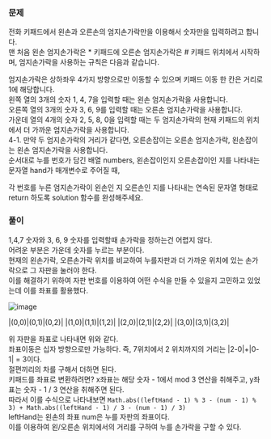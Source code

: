 ### 문제

전화 키패드에서 왼손과 오른손의 엄지손가락만을 이용해서 숫자만을 입력하려고 합니다.   
맨 처음 왼손 엄지손가락은 * 키패드에 오른손 엄지손가락은 # 키패드 위치에서 시작하며, 엄지손가락을 사용하는 규칙은 다음과 같습니다.   

엄지손가락은 상하좌우 4가지 방향으로만 이동할 수 있으며 키패드 이동 한 칸은 거리로 1에 해당합니다.   
왼쪽 열의 3개의 숫자 1, 4, 7을 입력할 때는 왼손 엄지손가락을 사용합니다.   
오른쪽 열의 3개의 숫자 3, 6, 9를 입력할 때는 오른손 엄지손가락을 사용합니다.   
가운데 열의 4개의 숫자 2, 5, 8, 0을 입력할 때는 두 엄지손가락의 현재 키패드의 위치에서 더 가까운 엄지손가락을 사용합니다.   
4-1. 만약 두 엄지손가락의 거리가 같다면, 오른손잡이는 오른손 엄지손가락, 왼손잡이는 왼손 엄지손가락을 사용합니다.   
순서대로 누를 번호가 담긴 배열 numbers, 왼손잡이인지 오른손잡이인 지를 나타내는 문자열 hand가 매개변수로 주어질 때,    

각 번호를 누른 엄지손가락이 왼손인 지 오른손인 지를 나타내는 연속된 문자열 형태로 return 하도록 solution 함수를 완성해주세요.



### 풀이

1,4,7 숫자와 3, 6, 9 숫자를 입력할때 손가락을 정하는건 어렵지 않다.   
어려운 부분은 가운데 숫자를 누르는 부분이다.   
현재의 왼손가락, 오른손가락 위치를 비교하여 누를자판과 더 가까운 위치에 있는 손가락으로 그 자판을 눌러야 한다.   
이를 해결하기 위하여 자판 번호를 이용하여 어떤 수식을 만들 수 있을지 고민하고 있었는데 이를 좌표를 활용했다.   


![image](https://github.com/Win-9/Algorism/assets/80390524/821a9015-33b2-418a-9e36-4c5403a28a65)


|(0,0)|(0,1)|(0,2)|
|(1,0)|(1,1)|(1,2)|
|(2,0)|(2,1)|(2,2)|
|(3,0)|(3,1)|(3,2)|


위 자판을 좌표로 나타내면 위와 같다.   
좌표이동은 십자 방향으로만 가능하다. 즉, 7위치에서 2 위치까지의 거리는 |2-0|+|0-1| = 3이다.   
절편끼리의 차를 구해서 더하면 된다.    
키패드를 좌표로 변환하려면? x좌표는 해당 숫자 - 1에서 mod 3 연산을 취해주고, y좌표는 숫자 - 1 / 3 연산을 취해주면 된다.   
따라서 이를 수식으로 나타내보면
`Math.abs((leftHand - 1) % 3 - (num - 1) % 3) + Math.abs((leftHand - 1) / 3 - (num - 1) / 3)`   
leftHand는 왼손의 좌표 num은 누를 자판의 좌표이다.   
이를 이용하여 왼/오른손 위치에서의 거리를 구하여 누를 손가락을 구할 수 있다.





